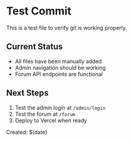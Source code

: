 # Test Commit

This is a test file to verify git is working properly.

## Current Status
- All files have been manually added
- Admin navigation should be working
- Forum API endpoints are functional

## Next Steps
1. Test the admin login at `/admin/login`
2. Test the forum at `/forum`
3. Deploy to Vercel when ready

Created: $(date)
